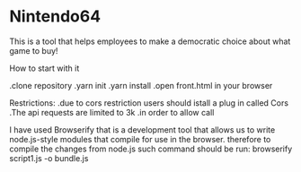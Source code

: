 # Nintendo64

This is a tool that helps employees to make a democratic choice about what game to buy!

How to start with it

.clone repository
.yarn init
.yarn install
.open front.html  in your browser


Restrictions:
.due to cors restriction users should istall a plug in called Cors
.The api requests are limited to 3k
.in order to allow call 

I have used Browserify that is a development tool that allows us to write node.js-style modules that compile for use in the browser.
therefore to compile the changes from node.js such command should be run:
browserify script1.js -o bundle.js

